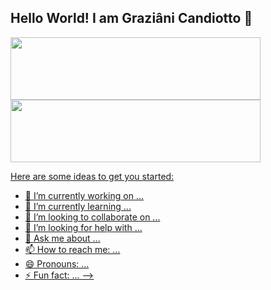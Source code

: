 ## Hello World! I am Graziâni Candiotto 👋

<div>
<a href="https://github.com/gcandiotto/">
<img height="100em" width="400em" src="https://github-readme-stats.vercel.app/api?username=gcandiotto&count_private=true&show_icons=true&theme=dracula" />
<img height="100em" width="400em" src="https://github-readme-stats.vercel.app/api/top-langs/?username=gcandiotto&layout=compact&count_private=true&show_icons=true&theme=dracula" />
</div>


Here are some ideas to get you started:

- 🔭 I’m currently working on ...
- 🌱 I’m currently learning ...
- 👯 I’m looking to collaborate on ...
- 🤔 I’m looking for help with ...
- 💬 Ask me about ...
- 📫 How to reach me: ...
- 😄 Pronouns: ...
- ⚡ Fun fact: ...
-->
